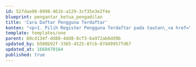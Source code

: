 ```yaml
---
id: 527dae98-0998-461b-a129-3cf35e3e2f4e
blueprint: pengantar_ketua_pengadilan
title: 'Cara Daftar Pengguna Terdaftar'
konten: "<p>1. Pilih Register Pengguna Terdaftar pada tautan\_<a href=\"https://ecourt.mahkamahagung.go.id\">https://ecourt.mahkamahagung.go.id</a></p><p><img src=\"\" alt=\"ecourt pa negara\"></p><p>2. Melengkapi Nama, Email dan Password.</p><p><img src=\"\" alt=\"ecourt pa negara\"></p><p><img src=\"\" alt=\"ecourt pa negara\"></p><p>3. Mengaktivasi akun melalui email yang telah didaftarkan. (cek di Inbox atau Spam)</p><p><img src=\"\" alt=\"ecourt pa negara\"></p><p><img src=\"\" alt=\"ecourt pa negara\"></p><p><img src=\"\" alt=\"ecourt pa negara\"></p><p>4. Login melalui\_<a href=\"https://ecourt.mahkamahagung.go.id\">https://ecourt.mahkamahagung.go.id</a>menggunakan email dan password yang telah didaftarkan.</p><p><img src=\"\" alt=\"ecourt pa negara\"></p><p>5. Melengkapi data Advokat, diantaranya Nama, Alamat Kantor, Nomor Telp/Fax, Nomor HP, Nomor Induk KTA, Organisasi, Tanggal mulai berlaku KTA, Tanggal habis berlaku KTA, Tanggal penyumpahan, Nomor BA Sumpah, Tempat penyumpahan, Nomor KTP, Bank untuk pengembalian sisa panjar, Nomor Rekening, Nama akun pada rekening.</p><p><img src=\"\" alt=\"ecourt pa negara\"></p><p>6. Unggah dokumen pendukung (bertipe gambar/pdf), diantaranya Kartu Tanda Anggota (KTA), Berita Acara Penyumpahan, dan KTP.</p><p>\_<img src=\"\" alt=\"ecourt pa negara\"></p><p><img src=\"\" alt=\"ecourt pa negara\"></p><p><img src=\"\" alt=\"ecourt pa negara\"></p>"
template: templates/one
parent: 60cd134f-dd88-4dd8-8cf3-6a972ab6dd9b
updated_by: b508b92f-3365-4525-87cb-07d49957fd67
updated_at: 1660470164
published: true
---
```

